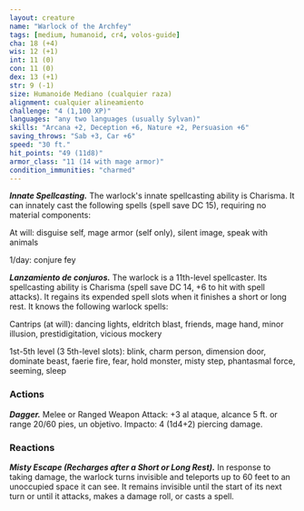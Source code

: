 ```yaml
---
layout: creature
name: "Warlock of the Archfey"
tags: [medium, humanoid, cr4, volos-guide]
cha: 18 (+4)
wis: 12 (+1)
int: 11 (0)
con: 11 (0)
dex: 13 (+1)
str: 9 (-1)
size: Humanoide Mediano (cualquier raza)
alignment: cualquier alineamiento
challenge: "4 (1,100 XP)"
languages: "any two languages (usually Sylvan)"
skills: "Arcana +2, Deception +6, Nature +2, Persuasion +6"
saving_throws: "Sab +3, Car +6"
speed: "30 ft."
hit_points: "49 (11d8)"
armor_class: "11 (14 with mage armor)"
condition_immunities: "charmed"
---
```


***Innate Spellcasting.*** The warlock's innate spellcasting ability is Charisma. It can innately cast the following spells (spell save DC 15), requiring no material components:

At will: disguise self, mage armor (self only), silent image, speak with animals

1/day: conjure fey

***Lanzamiento de conjuros.*** The warlock is a 11th-level spellcaster. Its spellcasting ability is Charisma (spell save DC 14, +6 to hit with spell attacks). It regains its expended spell slots when it finishes a short or long rest. It knows the following warlock spells:

Cantrips (at will): dancing lights, eldritch blast, friends, mage hand, minor illusion, prestidigitation, vicious mockery

1st-5th level (3 5th-level slots): blink, charm person, dimension door, dominate beast, faerie fire, fear, hold monster, misty step, phantasmal force, seeming, sleep

### Actions

***Dagger.*** Melee or Ranged Weapon Attack: +3 al ataque, alcance 5 ft. or range 20/60 pies, un objetivo. Impacto: 4 (1d4+2) piercing damage.

### Reactions

***Misty Escape (Recharges after a Short or Long Rest).*** In response to taking damage, the warlock turns invisible and teleports up to 60 feet to an unoccupied space it can see. It remains invisible until the start of its next turn or until it attacks, makes a damage roll, or casts a spell.